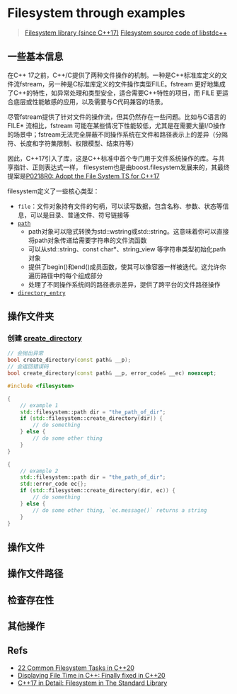 # Filesystem through examples

> [Filesystem library (since C++17)](https://en.cppreference.com/w/cpp/filesystem)
> [Filesystem source code of libstdc++](https://github.com/gcc-mirror/gcc/blob/master/libstdc%2B%2B-v3/include/std/filesystem)

## 一些基本信息

在C++ 17之前，C++/C提供了两种文件操作的机制。一种是C++标准库定义的文件流fstream，另一种是C标准库定义的文件操作类型FILE。fstream 更好地集成了C++的特性，如异常处理和类型安全，适合需要C++特性的项目，而 FILE 更适合底层或性能敏感的应用，以及需要与C代码兼容的场景。

尽管fstream提供了针对文件的操作流，但其仍然存在一些问题。比如与C语言的 FILE* 流相比，fstream 可能在某些情况下性能较低，尤其是在需要大量I/O操作的场景中；fstream无法完全屏蔽不同操作系统在文件和路径表示上的差异（分隔符、长度和字符集限制、权限模型、结束符等）

因此，C++17引入了<filesystem>库，这是C++标准中首个专门用于文件系统操作的库。与共享指针、正则表达式一样，
filesystem也是由boost.filesystem发展来的，其最终提案是[P0218R0: Adopt the File System TS for C++17](https://www.open-std.org/jtc1/sc22/wg21/docs/papers/2016/p0317r1.html)

filesystem定义了一些核心类型：

* `file`：文件对象持有文件的句柄，可以读写数据，包含名称、参数、状态等信息，可以是目录、普通文件、符号链接等
* [`path`](https://en.cppreference.com/w/cpp/filesystem/path)
  * path对象可以隐式转换为std::wstring或std::string。这意味着你可以直接将path对象传递给需要字符串的文件流函数
  * 可以从std::string、const char*、string_view 等字符串类型初始化path对象
  * 提供了begin()和end()成员函数，使其可以像容器一样被迭代。这允许你遍历路径中的每个组成部分
  * 处理了不同操作系统间的路径表示差异，提供了跨平台的文件路径操作
* [`directory_entry`](https://en.cppreference.com/w/cpp/filesystem/directory_entry)

## 操作文件夹

### 创建 [create_directory](https://en.cppreference.com/w/cpp/filesystem/create_directory)

```cpp
// 会抛出异常
bool create_directory(const path& __p);
// 会返回错误码
bool create_directory(const path& __p, error_code& __ec) noexcept;
```

```cpp
#include <filesystem>

{
    // example 1
    std::filesystem::path dir = "the_path_of_dir";
    if (std::filesystem::create_directory(dir)) {
        // do something
    } else {
        // do some other thing
    }
}

{
    // example 2
    std::filesystem::path dir = "the_path_of_dir";
    std::error_code ec{};
    if (std::filesystem::create_directory(dir, ec)) {
        // do something
    } else {
        // do some other thing, `ec.message()` returns a string
    }
}

```

## 操作文件

## 操作文件路径

## 检查存在性

## 其他操作

## Refs

- [22 Common Filesystem Tasks in C++20](https://www.cppstories.com/2024/common-filesystem-cpp20/)
- [Displaying File Time in C++: Finally fixed in C++20](https://www.cppstories.com/2024/file-time-cpp20/)
- [C++17 in Detail: Filesystem in The Standard Library](https://www.cppstories.com/2017/08/cpp17-details-filesystem/)